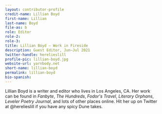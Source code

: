 ```yaml
---
layout: contributor-profile
credit-name: Lillian Boyd
first-name: Lillian
last-name: Boyd
file-as: b
role: Editor
role-2:
role-3:
title: Lillian Boyd — Work in Fireside
description: Guest Editor, Jun–Jul 2021
twitter-handle: herelieslill
profile-pic: lillian-boyd.jpg
website-url: yarnbody.net
short-name: lillian-boyd
permalink: lillian-boyd
bio-spanish:
---
```

Lillian Boyd is a writer and editor who lives in Los Angeles, CA. Her work can be found in _Fanbyte_, _The Hundreds_, _Fodor's Travel_, _Literary Orphans_, _Leveler Poetry Journal_, and lots of other places online. Hit her up on Twitter at @herelieslill if you have any spicy Dune takes.
